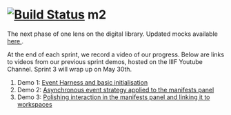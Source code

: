 [![Build Status](https://travis-ci.org/IIIF/m2.svg)](https://travis-ci.org/IIIF/m2)
m2
==
The next phase of one lens on the digital library. Updated mocks available [ here ](http://sul-reader-test.stanford.edu/mocks/). 

At the end of each sprint, we record a video of our progress. Below are links to videos from our previous sprint demos, hosted on the IIIF Youtube Channel. Sprint 3 will wrap up on May 30th.
1. Demo 1: [ Event Harness and basic initialisation ]()
2. Demo 2: [ Asynchronous event strategy applied to the manifests panel ](https://www.youtube.com/watch?v=jtlwRbVyOKE)
3. Demo 3: [ Polishing interaction in the manifests panel and linking it to workspaces ]()
